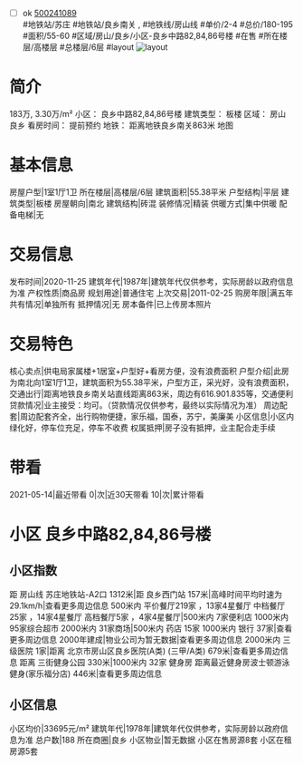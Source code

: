 - [ ] ok [500241089](https://bj.5i5j.com/ershoufang/500241089.html)  
 #地铁站/苏庄 #地铁站/良乡南关 ,  #地铁线/房山线
#单价/2-4 #总价/180-195 #面积/55-60   #区域/房山/良乡/小区-良乡中路82,84,86号楼 #在售 #所在楼层/高楼层 #总楼层/6层 #layout 
![layout](http://image2.5i5j.com//group1/M00/9F/B6/CgqJMV1P3fGAUwCWAACytgNUJ50519.jpg_P5.jpg) 
# 简介 
 183万,  3.30万/m² 
小区： 良乡中路82,84,86号楼
建筑类型： 板楼
区域： 房山 良乡
看房时间： 提前预约
地铁： 距离地铁良乡南关863米 地图
# 基本信息 
 房屋户型|1室1厅1卫
所在楼层|高楼层/6层
建筑面积|55.38平米
户型结构|平层
建筑类型|板楼
房屋朝向|南北
建筑结构|砖混
装修情况|精装
供暖方式|集中供暖
配备电梯|无
# 交易信息 
 发布时间|2020-11-25
建筑年代|1987年|建筑年代仅供参考，实际房龄以政府信息为准
产权性质|商品房
规划用途|普通住宅
上次交易|2011-02-25
购房年限|满五年
共有情况|单独所有
抵押情况|无
房本备件|已上传房本照片
# 交易特色 
 核心卖点|供电局家属楼+1居室+户型好+看房方便，没有浪费面积
户型介绍|此房为南北向1室1厅1卫，建筑面积为55.38平米，户型方正，采光好，没有浪费面积，
交通出行|距离地铁良乡南关站直线距离863米，周边有616.901.835等，交通便利
贷款情况|业主接受：均可。（贷款情况仅供参考，最终以实际情况为准）
周边配套|周边配套齐全，出行购物便捷，家乐福，国泰，苏宁，美廉美
小区信息|小区内绿化好，停车位充足，停车不收费
权属抵押|房子没有抵押，业主配合走手续
# 带看 
 2021-05-14|最近带看	 0|次|近30天带看	 10|次|累计带看
# 小区 良乡中路82,84,86号楼
## 小区指数 
 距 房山线 苏庄地铁站-A2口 1312米|距 良乡西门站 157米|高峰时间平均时速为29.1km/h|查看更多周边信息
500米内 平价餐厅219家 ，13家4星餐厅
中档餐厅25家 ，14家4星餐厅
高档餐厅5家 ，4家4星餐厅|500米内 7家便利店
1000米内 95家综合超市
2000米内 31家商场|500米内 药店 15家
1000米内 银行 37家|查看更多周边信息
2000年建成|物业公司为暂无数据|查看更多周边信息
2000米内 三级医院 1家|距离 北京市房山区良乡医院(A类) (三甲/A类) 679米|查看更多周边信息
距离 三街健身公园 330米|1000米内 32家 健身房
距离最近健身房波士顿游泳健身(家乐福分店) 446米|查看更多周边信息
## 小区信息 
 小区均价|33695元/m²
建筑年代|1978年|建筑年代仅供参考，实际房龄以政府信息为准
总户数|188
所在商圈|良乡
小区物业|暂无数据
小区在售房源8套
小区在租房源5套
